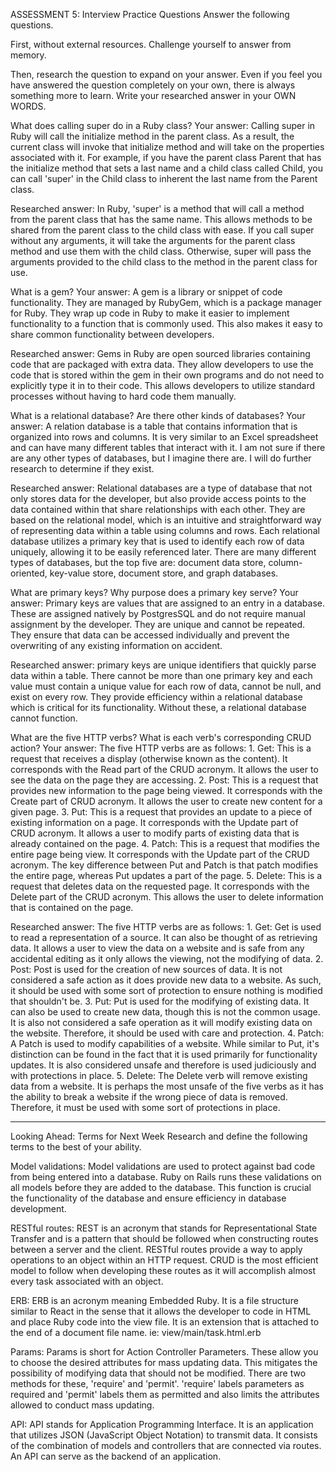 ASSESSMENT 5: Interview Practice Questions
Answer the following questions.

First, without external resources. Challenge yourself to answer from memory.

Then, research the question to expand on your answer. Even if you feel you have answered the question completely on your own, there is always something more to learn. Write your researched answer in your OWN WORDS.

What does calling super do in a Ruby class?
Your answer:
    Calling super in Ruby will call the initialize method in the parent class. As a result, the current class will invoke that initialize method and will take on the properties associated with it. For example, if you have the parent class Parent that has the initialize method that sets a last name and a child class called Child, you can call 'super' in the Child class to inherent the last name from the Parent class.

Researched answer:
    In Ruby, 'super' is a method that will call a method from the parent class that has the same name. This allows methods to be shared from the parent class to the child class with ease. If you call super without any arguments, it will take the arguments for the parent class method and use them with the child class. Otherwise, super will pass the arguments provided to the child class to the method in the parent class for use.


What is a gem?
Your answer:
    A gem is a library or snippet of code functionality. They are managed by RubyGem, which is a package manager for Ruby. They wrap up code in Ruby to make it easier to implement functionality to a function that is commonly used. This also makes it easy to share common functionality between developers.

Researched answer:
    Gems in Ruby are open sourced libraries containing code that are packaged with extra data. They allow developers to use the code that is stored within the gem in their own programs and do not need to explicitly type it in to their code. This allows developers to utilize standard processes without having to hard code them manually.


What is a relational database? Are there other kinds of databases?
Your answer:
    A relation database is a table that contains information that is organized into rows and columns. It is very similar to an Excel spreadsheet and can have many different tables that interact with it. I am not sure if there are any other types of databases, but I imagine there are. I will do further research to determine if they exist.

Researched answer:
    Relational databases are a type of database that not only stores data for the developer, but also provide access points to the data contained within that share relationships with each other. They are based on the relational model, which is an intuitive and straightforward way of representing data within a table using columns and rows. Each relational database utilizes a primary key that is used to identify each row of data uniquely, allowing it to be easily referenced later. There are many different types of databases, but the top five are: document data store, column-oriented, key-value store, document store, and graph databases.


What are primary keys? Why purpose does a primary key serve?
Your answer:
    Primary keys are values that are assigned to an entry in a database. These are assigned natively by PostgresSQL and do not require manual assignment by the developer. They are unique and cannot be repeated. They ensure that data can be accessed individually and prevent the overwriting of any existing information on accident.

Researched answer:
    primary keys are unique identifiers that quickly parse data within a table. There cannot be more than one primary key and each value must contain a unique value for each row of data, cannot be null, and exist on every row. They provide efficiency within a relational database which is critical for its functionality. Without these, a relational database cannot function.


What are the five HTTP verbs? What is each verb's corresponding CRUD action?
Your answer:
    The five HTTP verbs are as follows:
        1. Get: This is a request that receives a display (otherwise known as the content). It corresponds with the Read part of the CRUD acronym. It allows the user to see the data on the page they are accessing.
        2. Post: This is a request that provides new information to the page being viewed. It corresponds with the Create part of CRUD acronym. It allows the user to create new content for a given page.
        3. Put: This is a request that provides an update to a piece of existing information on a page. It corresponds with the Update part of CRUD acronym. It allows a user to modify parts of existing data that is already contained on the page.
        4. Patch: This is a request that modifies the entire page being view. It corresponds with the Update part of the CRUD acronym. The key difference between Put and Patch is that patch modifies the entire page, whereas Put updates a part of the page.
        5. Delete: This is a request that deletes data on the requested page. It corresponds with the Delete part of the CRUD acronym. This allows the user to delete information that is contained on the page.

Researched answer:
    The five HTTP verbs are as follows:
    1. Get: Get is used to read a representation of a source. It can also be thought of as retrieving data. It allows a user to view the data on a website and is safe from any accidental editing  as it only allows the viewing, not the modifying of data.
    2. Post: Post is used for the creation of new sources of data. It is not considered a safe action as it does provide new data to a website. As such, it should be used with some sort of protection to ensure nothing is modified that shouldn't be.
    3. Put: Put is used for the modifying of existing data. It can also be used to create new data, though this is not the common usage. It is also not considered a safe operation as it will modify existing data on the website. Therefore, it should be used with care and protection.
    4. Patch: A Patch is used to modify capabilities of a website. While similar to Put, it's distinction can be found in the fact that it is used primarily for functionality updates. It is also considered unsafe and therefore is used judiciously and with protections in place.
    5. Delete: The Delete verb will remove existing data from a website. It is perhaps the most unsafe of the five verbs as it has the ability to break a website if the wrong piece of data is removed. Therefore, it must be used with some sort of protections in place.


------------------------------------------------------------------------------------------------------
Looking Ahead: Terms for Next Week
Research and define the following terms to the best of your ability.

Model validations:
    Model validations are used to protect against bad code from being entered into a database. Ruby on Rails runs these validations on all models before they are added to the database. This function is crucial the functionality of the database and ensure efficiency in database development.

RESTful routes:
    REST is an acronym that stands for Representational State Transfer and is a pattern that should be followed when constructing routes between a server and the client. RESTful routes provide a way to apply operations to an object within an HTTP request. CRUD is the most efficient model to follow when developing these routes as it will accomplish almost every task associated with an object.

ERB:
    ERB is an acronym meaning Embedded Ruby. It is a file structure similar to React in the sense that it allows the developer to code in HTML and place Ruby code into the view file. It is an extension that is attached to the end of a document file name. ie: view/main/task.html.erb

Params:
    Params is short for Action Controller Parameters. These allow you to choose the desired attributes for mass updating data. This mitigates the possibility of modifying data that should not be modified. There are two methods for these, 'require' and 'permit'. 'require' labels parameters as required and 'permit' labels them as permitted and also limits the attributes allowed to conduct mass updating. 

API:
    API stands for Application Programming Interface. It is an application that utilizes JSON (JavaScript Object Notation) to transmit data. It consists of the combination of models and controllers that are connected via routes. An API can serve as the backend of an application.